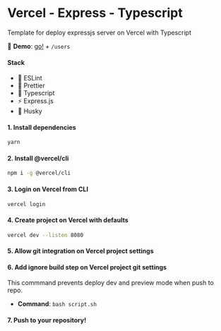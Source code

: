 # Vercel - Express - Typescript

Template for deploy expressjs server on Vercel with Typescript

:balloon: **Demo**: [go!](https://expressjs-typescript.vercel.app/v1) + `/users`

#### Stack

- :dizzy: ESLint
- :hibiscus: Prettier
- :ocean: Typescript
- :zap: Express.js
- :wolf: Husky

#### 1. Install dependencies

```bash
yarn
```

#### 2. Install **@vercel/cli**

```bash
npm i -g @vercel/cli
```

#### 3. Login on Vercel from CLI

```bash
vercel login
```

#### 4. Create project on Vercel with **defaults**

```bash
vercel dev --listen 8080
```

#### 5. Allow **git** integration on Vercel project settings

#### 6. Add ignore build step on Vercel project git settings

This commmand prevents deploy dev and preview mode when push to repo.

- **Command**: `bash script.sh`

#### 7. Push to your repository!

